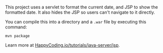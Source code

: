 This project uses a servlet to format the current date, and JSP to show the formatted date. It also hides the JSP so users can't navigate to it directly.

You can compile this into a directory and a `.war` file by executing this command:

```
mvn package
```

Learn more at [HappyCoding.io/tutorials/java-server/jsp](https://happycoding.io/tutorials/java-server/jsp).
